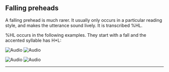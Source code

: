 Falling preheads
----------------

A falling prehead is much rarer. It usually only occurs in a particular reading style, and makes the utterance sound lively. It is transcribed %HL.

%HL occurs in the following examples. They start with a fall and the accented syllable has H\*L:

![Audio](audio.gif) ![Audio](./audio/gif/233.gif)

![Audio](audio.gif) ![Audio](./audio/gif/083.gif)

* * *

<div class="exercise"></div>

<div class="exercise"></div>

<div class="exercise"></div>
